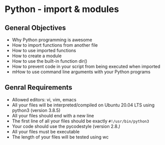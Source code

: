 # Python - import & modules

## General Objectives

- Why Python programming is awesome
- How to import functions from another file
- How to use imported functions
- How to create a module
- How to use the built-in function dir()
- How to prevent code in your script from being executed when imported
- mHow to use command line arguments with your Python programs


## Genral Requirements

- Allowed editors: vi, vim, emacs
- All your files will be interpreted/compiled on Ubuntu 20.04 LTS using python3 (version 3.8.5)
- All your files should end with a new line
- The first line of all your files should be exactly `#!/usr/bin/python3`
- Your code should use the pycodestyle (version 2.8.*)*
- All your files must be executable
- The length of your files will be tested using wc
